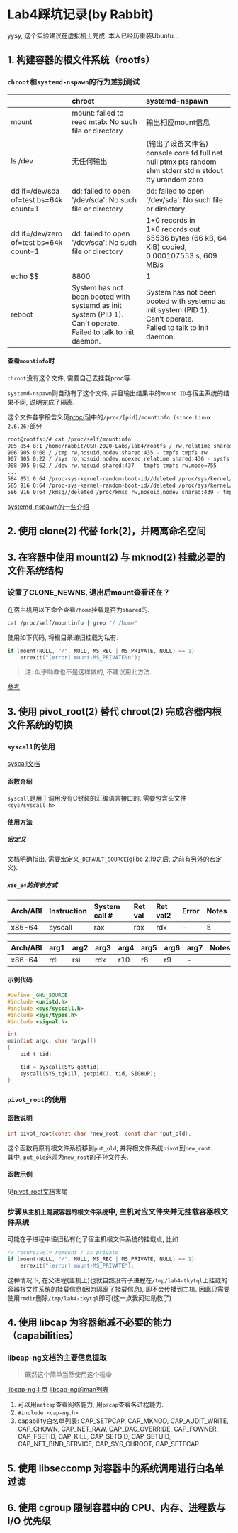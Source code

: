 # Lab4踩坑记录(by Rabbit)

yysy, 这个实验建议在虚拟机上完成. 本人已经历重装Ubuntu...

## 1. 构建容器的根文件系统（rootfs）

### `chroot`和`systemd-nspawn`的行为差别测试

||chroot|systemd-nspawn|
|:-|:-|:-|
|mount|mount: failed to read mtab: No such file or directory|输出相应mount信息|
|ls /dev|无任何输出|(输出了设备文件名)<br>console  core  fd  full  net  null  ptmx  pts  random  shm  stderr  stdin  stdout  tty  urandom  zero|
|dd if=/dev/sda of=test bs=64k count=1|dd: failed to open '/dev/sda': No such file or directory|dd: failed to open '/dev/sda': No such file or directory|
|dd if=/dev/zero of=test bs=64k count=1|dd: failed to open '/dev/sda': No such file or directory|1+0 records in<br>1+0 records out<br>65536 bytes (66 kB, 64 KiB) copied, 0.000107553 s, 609 MB/s|
|echo $$|8800|1|
|reboot|System has not been booted with systemd as init system (PID 1). Can't operate. <br>Failed to talk to init daemon.|System has not been booted with systemd as init system (PID 1). Can't operate.<br>Failed to talk to init daemon.|

#### 查看`mountinfo`时

`chroot`没有这个文件, 需要自己去挂载proc等.

`systemd-nspawn`则自动有了这个文件, 并且输出结果中的`mount ID`与宿主系统的结果不同, 说明完成了隔离.

这个文件各字段含义见[proc(5)](http://man7.org/linux/man-pages/man5/proc.5.html)中的`/proc/[pid]/mountinfo (since Linux 2.6.26)`部分

```bash
root@rootfs:/# cat /proc/self/mountinfo
905 854 8:1 /home/rabbit/OSH-2020-Labs/lab4/rootfs / rw,relatime shared:434 master:1 - ext4 /dev/sda1 rw,errors=remount-ro
906 905 0:60 / /tmp rw,nosuid,nodev shared:435 - tmpfs tmpfs rw
907 905 0:22 / /sys ro,nosuid,nodev,noexec,relatime shared:436 - sysfs sysfs rw
908 905 0:62 / /dev rw,nosuid shared:437 - tmpfs tmpfs rw,mode=755
...
584 851 0:64 /proc-sys-kernel-random-boot-id//deleted /proc/sys/kernel/random/boot_id ro,nosuid,nodev shared:439 - tmpfs tmpfs rw,mode=755
585 916 0:64 /proc-sys-kernel-random-boot-id//deleted /proc/sys/kernel/random/boot_id rw,nosuid,nodev shared:439 - tmpfs tmpfs rw,mode=755
586 916 0:64 /kmsg//deleted /proc/kmsg rw,nosuid,nodev shared:439 - tmpfs tmpfs rw,mode=755
```

[systemd-nspawn的一些介绍](https://linux.cn/article-4678-1.html)

## 2. 使用 clone(2) 代替 fork(2)，并隔离命名空间

## 3. 在容器中使用 mount(2) 与 mknod(2) 挂载必要的文件系统结构

### 设置了CLONE_NEWNS, 退出后mount查看还在？

在宿主机用以下命令查看`/home`挂载是否为`shared`的.
```bash
cat /proc/self/mountinfo | grep "/ /home"
```

使用如下代码, 将根目录递归挂载为私有:
```c
if (mount(NULL, "/", NULL, MS_REC | MS_PRIVATE, NULL) == 1)
    errexit("[error] mount-MS_PRIVATE\n");
```

> 注: 似乎助教也不是这样做的, 不建议用此方法.

[参考](https://bugzilla.redhat.com/show_bug.cgi?id=830427)

## 3. 使用 pivot_root(2) 替代 chroot(2) 完成容器内根文件系统的切换

### `syscall`的使用

[syscall文档](http://man7.org/linux/man-pages/man2/syscall.2.html)

#### 函数介绍

`syscall`是用于调用没有C封装的汇编语言接口的. 需要包含头文件`<sys/syscall.h>`

#### 使用方法

##### 宏定义

文档明确指出, 需要宏定义`_DEFAULT_SOURCE`(glibc 2.19之后, 之前有另外的宏定义).

##### `x86_64`的传参方式

|Arch/ABI|Instruction|System call #|Ret val|Ret val2|Error|Notes|
|:-|:-|:-|:-|:-|:-|:-|
|x86-64|syscall|rax|rax|rdx|-|5

|Arch/ABI|arg1|arg2|arg3|arg4|arg5|arg6|arg7|Notes|
|:-|:-|:-|:-|:-|:-|:-|:-|:-|
|x86-64|rdi|rsi|rdx|r10|r8|r9|-|

#### 示例代码

```c
#define _GNU_SOURCE
#include <unistd.h>
#include <sys/syscall.h>
#include <sys/types.h>
#include <signal.h>

int
main(int argc, char *argv[])
{
    pid_t tid;

    tid = syscall(SYS_gettid);
    syscall(SYS_tgkill, getpid(), tid, SIGHUP);
}
```

### `pivot_root`的使用

#### 函数说明

```c
int pivot_root(const char *new_root, const char *put_old);
```

这个函数将原有根文件系统移到`put_old`, 并将根文件系统`pivot`到`new_root`.  
其中, `put_old`必须为`new_root`的子孙文件夹.

#### 函数示例

见[pivot_root文档](http://man7.org/linux/man-pages/man2/pivot_root.2.html)末尾

### 步骤`从主机上隐藏容器的根文件系统`中, 主机对应文件夹并无挂载容器根文件系统

可能在子进程中递归私有化了宿主机根文件系统的挂载点, 比如

```c
// recursively remount / as private
if (mount(NULL, "/", NULL, MS_REC | MS_PRIVATE, NULL) == 1)
    errexit("[error] mount-MS_PRIVATE");
```

这种情况下, 在父进程(主机上)也就自然没有子进程在`/tmp/lab4-tkytql`上挂载的容器根文件系统的挂载信息(因为隔离了挂载信息), 即不会传播到主机. 因此只需要使用`rmdir`删除`/tmp/lab4-tkytql`即可(这一点我问过助教了)

## 4. 使用 libcap 为容器缩减不必要的能力（capabilities）

### libcap-ng文档的主要信息提取

> 既然这个简单当然使用这个啦:grin:

[libcap-ng主页](https://people.redhat.com/sgrubb/libcap-ng/)
[libcap-ng的man列表](http://man7.org/linux/man-pages/dir_by_project.html#libcap-ng)

1. 可以用`netcap`查看网络能力, 用`pscap`查看各进程能力.
2. `#include <cap-ng.h>`
3. capability白名单列表: CAP_SETPCAP, CAP_MKNOD, CAP_AUDIT_WRITE, CAP_CHOWN, CAP_NET_RAW, CAP_DAC_OVERRIDE, CAP_FOWNER, CAP_FSETID, CAP_KILL, CAP_SETGID, CAP_SETUID, CAP_NET_BIND_SERVICE, CAP_SYS_CHROOT, CAP_SETFCAP

## 5. 使用 libseccomp 对容器中的系统调用进行白名单过滤

## 6. 使用 cgroup 限制容器中的 CPU、内存、进程数与 I/O 优先级